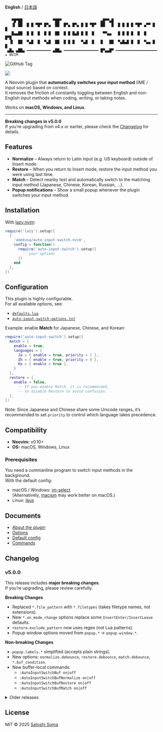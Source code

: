 **English** / [日本語](README.ja.md)

```

   ▀█▀██              ▀██▀                  ▄█▀▀▄█
   ▐▌ ██  █ █ ▀█▀ █▀▄  ██  █▀▄ █▀▄ █ █ ▀█▀  ██   █  █ █ █ █ ▀█▀ ▄▀▀ █ █
   █▄▄██  █ █  █  █ █  ██  █ █ █▄█ █ █  █    ▀▀▄▄   █ █ █ █  █  █   █▀█
  ▐▌  ██  ▀▄█  █  ▀▄█  ██  █ █ █   ▀▄█  █   █   ██  ▀▄█▄█ █  █  ▀▄▄ █ █
 ▄█▄ ▄██▄ ━━━━━━━━━━━ ▄██▄ ━━━━━━━━━━━━━━━━ █▀▄▄█▀ ━━━━━━━━━━━━━━━━━━━ ★ NVIM

```

![GitHub Tag](https://img.shields.io/github/v/tag/amekusa/auto-input-switch.nvim?label=stable&link=https%3A%2F%2Fgithub.com%2Famekusa%2Fauto-input-switch.nvim%2Ftags)

<img src="https://raw.githubusercontent.com/amekusa/assets/master/auto-input-switch.nvim/demo.gif">

A Neovim plugin that **automatically switches your input method** (IME / input source) based on context.  
It removes the friction of constantly toggling between English and non-English input methods when coding, writing, or taking notes.

Works on **macOS, Windows, and Linux**.  

---

**Breaking changes in v5.0.0**  
If you’re upgrading from v4.x or earlier, please check the [Changelog](#changelog) for details.


## Features
- **Normalize** – Always return to Latin input (e.g. US keyboard) outside of Insert mode.  
- **Restore** – When you return to Insert mode, restore the input method you were using last time.  
- **Match** – Detect nearby text and automatically switch to the matching input method (Japanese, Chinese, Korean, Russian, …).  
- **Popup notifications** – Show a small popup whenever the plugin switches your input method.  


## Installation
With [lazy.nvim](https://github.com/folke/lazy.nvim):

```lua
require('lazy').setup({
  {
    'amekusa/auto-input-switch.nvim',
    config = function()
      require('auto-input-switch').setup({
        -- your options
      })
    end
  },
})
```


## Configuration
This plugin is highly configurable.  
For all available options, see:

- [`defaults.lua`](lua/auto-input-switch/defaults.lua)
- [`auto-input-switch-options.txt`](doc/auto-input-switch-options.txt)

Example: enable **Match** for Japanese, Chinese, and Korean:

```lua
require('auto-input-switch').setup({
  match = {
    enable = true,
    languages = {
      Ja = { enable = true, priority = 1 },
      Zh = { enable = true, priority = 0 },
      Ko = { enable = true },
    }
  },
  restore = {
    enable = false,
      -- If you enable Match, it is recommended
      -- to disable Restore to avoid confusion.
  },
})
```

Note: Since Japanese and Chinese share some Unicode ranges, it’s recommended to set `priority` to control which language takes precedence.


## Compatibility

- **Neovim:** v0.10+  
- **OS:** macOS, Windows, Linux  

### Prerequisites
You need a commanline program to switch input methods in the background.  
With the default config:

- macOS / Windows: [im-select](https://github.com/daipeihust/im-select)  
  (Alternatively, [macism](https://github.com/laishulu/macism) may work better on macOS.)  
- Linux: [ibus](https://github.com/ibus/ibus)  


## Documents
- [About the plugin](doc/auto-input-switch.txt)
- [Options](doc/auto-input-switch-options.txt)
- [Default config](doc/auto-input-switch-defaults.txt)
- [Commands](doc/auto-input-switch-commands.txt)


## Changelog

### v5.0.0
This release includes **major breaking changes**.  
If you’re upgrading, please review carefully.

**Breaking Changes**
- Replaced `*.file_pattern` with `*.filetypes` (takes filetype names, not extensions).  
- New `*.on_mode_change` options replace some `InsertEnter/InsertLeave` defaults.  
- `restore.exclude_pattern` now uses regex (not Lua patterns).  
- Popup window options moved from `popup.*` → `popup.window.*`.  

**Non-breaking Changes**
- `popup.labels.*` simplified (accepts plain strings).  
- New options: `normalize.debounce`, `restore.debounce`, `match.debounce`, `*.buf_condition`.  
- New buffer-local commands:  
  - `:AutoInputSwitchBuf on|off`  
  - `:AutoInputSwitchBufNormalize on|off`  
  - `:AutoInputSwitchBufRestore on|off`  
  - `:AutoInputSwitchBufMatch on|off`  

<details>
<summary>Older releases</summary>

- v4.1.0 – Override `cmd_set` per input method  
- v4.0.0 – Custom popup labels, bug fixes  
- v3.0.0 – Added Match feature  
- v2.0.0 – Added async support  
- v1.0.0 – Initial release  

</details>


## License
MIT © 2025 [Satoshi Soma](https://github.com/amekusa)
